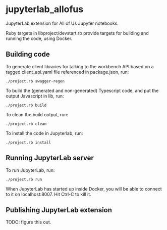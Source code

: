 # jupyterlab_allofus

JupyterLab extension for All of Us Jupyter notebooks.

Ruby targets in libproject/devstart.rb provide targets for building and running the code, using
Docker.

## Building code

To generate client libraries for talking to the workbench API based on a tagged client_api.yaml
file referenced in package.json, run:

```
./project.rb swagger-regen
```

To build the (generated and non-generated) Typescript code, and put the output Javascript in lib, run:

```
./project.rb build
```


To clean the build output, run:

```
./project.rb clean
```

To install the code in Jupyterlab, run:
```
./project.rb install
```

## Running JupyterLab server

To run JupyterLab, run:

```
./project.rb run
```

When JupyterLab has started up inside Docker, you will be able to connect to it on localhost:8007.
Hit Ctrl-C to kill it.

## Publishing JupyterLab extension

TODO: figure this out.